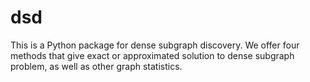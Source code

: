 # dsd

This is a Python package for dense subgraph discovery. We offer four methods that give exact or approximated solution to
dense subgraph problem, as well as other graph statistics.
